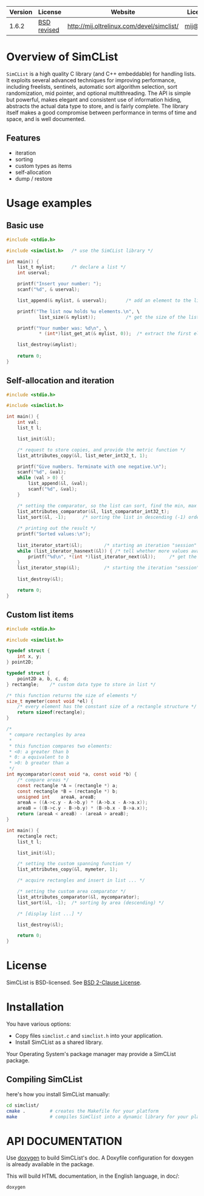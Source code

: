 | Version | License | Website | LicenseContact | 
| - | - | - | - |
| 1.6.2 | [BSD revised](http://www.opensource.org/licenses/bsd-license.php) | http://mij.oltrelinux.com/devel/simclist/ | mij@sshguard.net |

# Overview of SimCList

`SimCList` is a high quality C library (and C++ embeddable) for handling lists. It exploits several advanced techniques for improving performance, including freelists, sentinels, automatic sort algorithm selection, sort randomization, mid pointer, and optional multithreading. The API is simple but powerful, makes elegant and consistent use of information hiding, abstracts the actual data type to store, and is fairly complete. The library itself makes a good compromise between performance in terms of time and space, and is well documented.

## Features

- iteration
- sorting
- custom types as items
- self-allocation
- dump / restore

# Usage examples

## Basic use

```C
#include <stdio.h>

#include <simclist.h>   /* use the SimCList library */

int main() {
    list_t mylist;      /* declare a list */
    int userval;

    printf("Insert your number: ");
    scanf("%d", & userval);

    list_append(& mylist, & userval);       /* add an element to the list */

    printf("The list now holds %u elements.\n", \
            list_size(& mylist));           /* get the size of the list */

    printf("Your number was: %d\n", \
            * (int*)list_get_at(& mylist, 0));  /* extract the first element of the list */

    list_destroy(&mylist);
    
    return 0;
}
```

## Self-allocation and iteration

```C
#include <stdio.h>

#include <simclist.h>

int main() {
    int val;
    list_t l;

    list_init(&l);

    /* request to store copies, and provide the metric function */
    list_attributes_copy(&l, list_meter_int32_t, 1);

    printf("Give numbers. Terminate with one negative.\n");
    scanf("%d", &val);
    while (val > 0) {
        list_append(&l, &val);
        scanf("%d", &val);
    } 

    /* setting the comparator, so the list can sort, find the min, max etc */
    list_attributes_comparator(&l, list_comparator_int32_t);
    list_sort(&l, -1);      /* sorting the list in descending (-1) order */
    
    /* printing out the result */
    printf("Sorted values:\n");
    
    list_iterator_start(&l);        /* starting an iteration "session" */
    while (list_iterator_hasnext(&l)) { /* tell whether more values available */
        printf("%d\n", *(int *)list_iterator_next(&l));     /* get the next value */
    }
    list_iterator_stop(&l);         /* starting the iteration "session" */
    
    list_destroy(&l);

    return 0;
}
```

## Custom list items

```C
#include <stdio.h>

#include <simclist.h>

typedef struct {
	int x, y;
} point2D;

typedef struct {
	point2D a, b, c, d;
} rectangle;	/* custom data type to store in list */

/* this function returns the size of elements */
size_t mymeter(const void *el) {
	/* every element has the constant size of a rectangle structure */
	return sizeof(rectangle);
}

/*
 * compare rectangles by area
 * 
 * this function compares two elements:
 * <0: a greater than b
 * 0: a equivalent to b
 * >0: b greater than a
 */
int mycomparator(const void *a, const void *b) {
	/* compare areas */
	const rectangle *A = (rectangle *) a;
	const rectangle *B = (rectangle *) b;
	unsigned int    areaA, areaB;
	areaA = ((A->c.y - A->b.y) * (A->b.x - A->a.x));
	areaB = ((B->c.y - B->b.y) * (B->b.x - B->a.x));
	return (areaA < areaB) - (areaA > areaB);
}

int main() {
	rectangle rect;
	list_t l;

	list_init(&l);

	/* setting the custom spanning function */
	list_attributes_copy(&l, mymeter, 1);

	/* acquire rectangles and insert in list ... */

	/* setting the custom area comparator */
	list_attributes_comparator(&l, mycomparator);
	list_sort(&l, -1);	/* sorting by area (descending) */

	/* [display list ...] */

    list_destroy(&l);

	return 0;
}
```

# License

SimCList is BSD-licensed. See [BSD 2-Clause License](http://www.opensource.org/licenses/bsd-license.php).

# Installation

You have various options:

- Copy files `simclist.c` and `simclist.h` into your application.
- Install SimCList as a shared library.

Your Operating System's package manager may provide a SimCList package.

## Compiling SimCList

here's how you install SimCList manually:

```bash
cd simclist/
cmake .         # creates the Makefile for your platform
make            # compiles SimClist into a dynamic library for your platform
```

# API DOCUMENTATION

Use [doxygen](https://www.doxygen.nl) to build SimCList's doc. A Doxyfile configuration for doxygen is
already available in the package.

This will build HTML documentation, in the English language, in doc/:

```bash
doxygen
```
